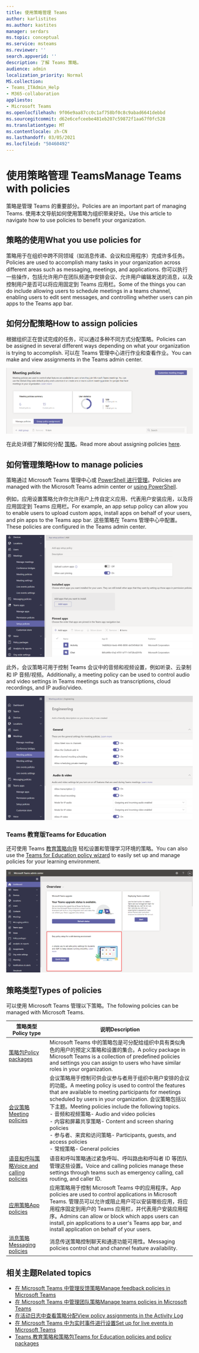 ```yaml
---
title: 使用策略管理 Teams
author: karlistites
ms.author: kastites
manager: serdars
ms.topic: conceptual
ms.service: msteams
ms.reviewer: ''
search.appverid: ''
description: 了解 Teams 策略。
audience: admin
localization_priority: Normal
MS.collection:
- Teams_ITAdmin_Help
- M365-collaboration
appliesto:
- Microsoft Teams
ms.openlocfilehash: 9f06e9aa87cc0c1af758bf0c8c9abad6641debbd
ms.sourcegitcommit: d62e6cefceebe481eb207c59872f1aa67f0fc528
ms.translationtype: MT
ms.contentlocale: zh-CN
ms.lasthandoff: 03/05/2021
ms.locfileid: "50460492"
---
```

# <a name="manage-teams-with-policies"></a><span data-ttu-id="568ca-103">使用策略管理 Teams</span><span class="sxs-lookup"><span data-stu-id="568ca-103">Manage Teams with policies</span></span>

<span data-ttu-id="568ca-104">策略是管理 Teams 的重要部分。</span><span class="sxs-lookup"><span data-stu-id="568ca-104">Policies are an important part of managing Teams.</span></span> <span data-ttu-id="568ca-105">使用本文导航如何使用策略为组织带来好处。</span><span class="sxs-lookup"><span data-stu-id="568ca-105">Use this article to navigate how to use policies to benefit your organization.</span></span>

## <a name="what-you-use-policies-for"></a><span data-ttu-id="568ca-106">策略的使用</span><span class="sxs-lookup"><span data-stu-id="568ca-106">What you use policies for</span></span>

<span data-ttu-id="568ca-107">策略用于在组织中跨不同领域（如消息传递、会议和应用程序）完成许多任务。</span><span class="sxs-lookup"><span data-stu-id="568ca-107">Policies are used to accomplish many tasks in your organization across different areas such as messaging, meetings, and applications.</span></span> <span data-ttu-id="568ca-108">你可以执行一些操作，包括允许用户在团队频道中安排会议、允许用户编辑发送的消息，以及控制用户是否可以将应用固定到 Teams 应用栏。</span><span class="sxs-lookup"><span data-stu-id="568ca-108">Some of the things you can do include allowing users to schedule meetings in a teams channel, enabling users to edit sent messages, and controlling whether users can pin apps to the Teams app bar.</span></span>

## <a name="how-to-assign-policies"></a><span data-ttu-id="568ca-109">如何分配策略</span><span class="sxs-lookup"><span data-stu-id="568ca-109">How to assign policies</span></span>

<span data-ttu-id="568ca-110">根据组织正在尝试完成的任务，可以通过多种不同方式分配策略。</span><span class="sxs-lookup"><span data-stu-id="568ca-110">Policies can be assigned in several different ways depending on what your organization is trying to accomplish.</span></span> <span data-ttu-id="568ca-111">可以在 Teams 管理中心进行作业和查看作业。</span><span class="sxs-lookup"><span data-stu-id="568ca-111">You can make and view assignments in the Teams admin center.</span></span>

![组策略分配的屏幕截图。](media/group-policy-assignment.png)

<span data-ttu-id="568ca-113">在此处详细了解如何分配 [策略](assign-policies.md)。</span><span class="sxs-lookup"><span data-stu-id="568ca-113">Read more about assigning policies [here](assign-policies.md).</span></span>

## <a name="how-to-manage-policies"></a><span data-ttu-id="568ca-114">如何管理策略</span><span class="sxs-lookup"><span data-stu-id="568ca-114">How to manage policies</span></span>

<span data-ttu-id="568ca-115">策略通过 Microsoft Teams 管理中心或 [PowerShell 进行管理](https://docs.microsoft.com/microsoftteams/teams-powershell-managing-teams#manage-policies-via-powershell)。</span><span class="sxs-lookup"><span data-stu-id="568ca-115">Policies are managed with the Microsoft Teams admin center or [using PowerShell](https://docs.microsoft.com/microsoftteams/teams-powershell-managing-teams#manage-policies-via-powershell).</span></span>

<span data-ttu-id="568ca-116">例如，应用设置策略允许你允许用户上传自定义应用、代表用户安装应用，以及将应用固定到 Teams 应用栏。</span><span class="sxs-lookup"><span data-stu-id="568ca-116">For example, an app setup policy can allow you to enable users to upload custom apps, install apps on behalf of your users, and pin apps to the Teams app bar.</span></span> <span data-ttu-id="568ca-117">这些策略在 Teams 管理中心中配置。</span><span class="sxs-lookup"><span data-stu-id="568ca-117">These policies are configured in the Teams admin center.</span></span>

![应用设置策略的屏幕截图。](media/app-setup-policy.png)

<span data-ttu-id="568ca-119">此外，会议策略可用于控制 Teams 会议中的音频和视频设置，例如听录、云录制和 IP 音频/视频。</span><span class="sxs-lookup"><span data-stu-id="568ca-119">Additionally, a meeting policy can be used to control audio and video settings in Teams meetings such as transcriptions, cloud recordings, and IP audio/video.</span></span>

![会议策略的屏幕截图。](media/engineering-meeting-policy.png)

### <a name="teams-for-education"></a><span data-ttu-id="568ca-121">Teams 教育版</span><span class="sxs-lookup"><span data-stu-id="568ca-121">Teams for Education</span></span>

<span data-ttu-id="568ca-122">还可使用 Teams [教育策略向导](easy-policy-setup-edu.md) 轻松设置和管理学习环境的策略。</span><span class="sxs-lookup"><span data-stu-id="568ca-122">You can also use the [Teams for Education policy wizard](easy-policy-setup-edu.md) to easily set up and manage policies for your learning environment.</span></span>

![Teams 教育策略向导的屏幕截图。](media/easy-policy-setup-quick-setup.png)

## <a name="types-of-policies"></a><span data-ttu-id="568ca-124">策略类型</span><span class="sxs-lookup"><span data-stu-id="568ca-124">Types of policies</span></span>

<span data-ttu-id="568ca-125">可以使用 Microsoft Teams 管理以下策略。</span><span class="sxs-lookup"><span data-stu-id="568ca-125">The following policies can be managed with Microsoft Teams.</span></span>

<span data-ttu-id="568ca-126">策略类型</span><span class="sxs-lookup"><span data-stu-id="568ca-126">Policy type</span></span> | <span data-ttu-id="568ca-127">说明</span><span class="sxs-lookup"><span data-stu-id="568ca-127">Description</span></span>
------------|------------
[<span data-ttu-id="568ca-128">策略包</span><span class="sxs-lookup"><span data-stu-id="568ca-128">Policy packages</span></span>](manage-policy-packages.md) | <span data-ttu-id="568ca-129">Microsoft Teams 中的策略包是可分配给组织中具有类似角色的用户的预定义策略和设置的集合。</span><span class="sxs-lookup"><span data-stu-id="568ca-129">A policy package in Microsoft Teams is a collection of predefined policies and settings you can assign to users who have similar roles in your organization.</span></span>
[<span data-ttu-id="568ca-130">会议策略</span><span class="sxs-lookup"><span data-stu-id="568ca-130">Meeting policies</span></span>](meeting-policies-in-teams.md) | <span data-ttu-id="568ca-131">会议策略用于控制可供会议参与者用于组织中用户安排的会议的功能。</span><span class="sxs-lookup"><span data-stu-id="568ca-131">A meeting policy is used to control the features that are available to meeting participants for meetings scheduled by users in your organization.</span></span> <span data-ttu-id="568ca-132">会议策略包括以下主题。</span><span class="sxs-lookup"><span data-stu-id="568ca-132">Meeting policies include the following topics.</span></span><br> <span data-ttu-id="568ca-133">- 音频和视频策略</span><span class="sxs-lookup"><span data-stu-id="568ca-133">- Audio and video policies</span></span><br> <span data-ttu-id="568ca-134">- 内容和屏幕共享策略</span><span class="sxs-lookup"><span data-stu-id="568ca-134">- Content and screen sharing policies</span></span><br> <span data-ttu-id="568ca-135">- 参与者、来宾和访问策略</span><span class="sxs-lookup"><span data-stu-id="568ca-135">- Participants, guests, and access policies</span></span><br> <span data-ttu-id="568ca-136">- 常规策略</span><span class="sxs-lookup"><span data-stu-id="568ca-136">- General policies</span></span>
[<span data-ttu-id="568ca-137">语音和呼叫策略</span><span class="sxs-lookup"><span data-stu-id="568ca-137">Voice and calling policies</span></span>](voice-and-calling-policies.md)| <span data-ttu-id="568ca-138">语音和呼叫策略通过紧急呼叫、呼叫路由和呼叫者 ID 等团队管理这些设置。</span><span class="sxs-lookup"><span data-stu-id="568ca-138">Voice and calling policies manage these settings through teams such as emergency calling, call routing, and caller ID.</span></span>
[<span data-ttu-id="568ca-139">应用策略</span><span class="sxs-lookup"><span data-stu-id="568ca-139">App policies</span></span>](app-policies.md)| <span data-ttu-id="568ca-140">应用策略用于控制 Microsoft Teams 中的应用程序。</span><span class="sxs-lookup"><span data-stu-id="568ca-140">App policies are used to control applications in Microsoft Teams.</span></span> <span data-ttu-id="568ca-141">管理员可以允许或阻止用户可以安装哪些应用，将应用程序固定到用户的 Teams 应用栏，并代表用户安装应用程序。</span><span class="sxs-lookup"><span data-stu-id="568ca-141">Admins can allow or block which apps users can install, pin applications to a user's Teams app bar, and install application on behalf of your users.</span></span>
[<span data-ttu-id="568ca-142">消息策略</span><span class="sxs-lookup"><span data-stu-id="568ca-142">Messaging policies</span></span>](messaging-policies-in-teams.md)| <span data-ttu-id="568ca-143">消息传送策略控制聊天和通道功能可用性。</span><span class="sxs-lookup"><span data-stu-id="568ca-143">Messaging policies control chat and channel feature availability.</span></span>

## <a name="related-topics"></a><span data-ttu-id="568ca-144">相关主题</span><span class="sxs-lookup"><span data-stu-id="568ca-144">Related topics</span></span>

* [<span data-ttu-id="568ca-145">在 Microsoft Teams 中管理反馈策略</span><span class="sxs-lookup"><span data-stu-id="568ca-145">Manage feedback policies in Microsoft Teams</span></span>](manage-feedback-policies-in-teams.md)
* [<span data-ttu-id="568ca-146">在 Microsoft Teams 中管理团队策略</span><span class="sxs-lookup"><span data-stu-id="568ca-146">Manage teams policies in Microsoft Teams</span></span>](teams-policies.md)
* [<span data-ttu-id="568ca-147">在活动日志中查看策略分配</span><span class="sxs-lookup"><span data-stu-id="568ca-147">View policy assignments in the Activity Log</span></span>](activity-log.md)
* [<span data-ttu-id="568ca-148">在 Microsoft Teams 中为实时事件进行设置</span><span class="sxs-lookup"><span data-stu-id="568ca-148">Set up for live events in Microsoft Teams</span></span>](teams-live-events/set-up-for-teams-live-events.md)
* [<span data-ttu-id="568ca-149">Teams 教育策略和策略包</span><span class="sxs-lookup"><span data-stu-id="568ca-149">Teams for Education policies and policy packages</span></span>](policy-packages-edu.md)
